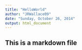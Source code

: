 ```yaml
---
title: "HelloWorld"
author: "JRWallace09"
date: "Sunday, October 26, 2014"
output: html_document
---
```


## This is a markdown file